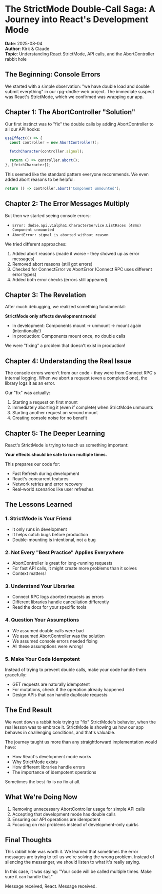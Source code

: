 # The StrictMode Double-Call Saga: A Journey into React's Development Mode

**Date**: 2025-08-04  
**Author**: Kirk & Claude  
**Topic**: Understanding React StrictMode, API calls, and the AbortController rabbit hole

## The Beginning: Console Errors

We started with a simple observation: "we have double load and double submit everything" in our rpg-dnd5e-web project. The immediate suspect was React's StrictMode, which we confirmed was wrapping our app.

## Chapter 1: The AbortController "Solution"

Our first instinct was to "fix" the double calls by adding AbortController to all our API hooks:

```typescript
useEffect(() => {
  const controller = new AbortController();

  fetchCharacter(controller.signal);

  return () => controller.abort();
}, [fetchCharacter]);
```

This seemed like the standard pattern everyone recommends. We even added abort reasons to be helpful:

```typescript
return () => controller.abort('Component unmounted');
```

## Chapter 2: The Error Messages Multiply

But then we started seeing console errors:

- `Error: dnd5e.api.v1alpha1.CharacterService.ListRaces (48ms) Component unmounted`
- `AbortError: signal is aborted without reason`

We tried different approaches:

1. Added abort reasons (made it worse - they showed up as error messages)
2. Removed abort reasons (still got errors)
3. Checked for ConnectError vs AbortError (Connect RPC uses different error types)
4. Added both error checks (errors still appeared)

## Chapter 3: The Revelation

After much debugging, we realized something fundamental:

**StrictMode only affects development mode!**

- In development: Components mount → unmount → mount again (intentionally!)
- In production: Components mount once, no double calls

We were "fixing" a problem that doesn't exist in production!

## Chapter 4: Understanding the Real Issue

The console errors weren't from our code - they were from Connect RPC's internal logging. When we abort a request (even a completed one), the library logs it as an error.

Our "fix" was actually:

1. Starting a request on first mount
2. Immediately aborting it (even if complete) when StrictMode unmounts
3. Starting another request on second mount
4. Creating console noise for no benefit

## Chapter 5: The Deeper Learning

React's StrictMode is trying to teach us something important:

**Your effects should be safe to run multiple times.**

This prepares our code for:

- Fast Refresh during development
- React's concurrent features
- Network retries and error recovery
- Real-world scenarios like user refreshes

## The Lessons Learned

### 1. StrictMode is Your Friend

- It only runs in development
- It helps catch bugs before production
- Double-mounting is intentional, not a bug

### 2. Not Every "Best Practice" Applies Everywhere

- AbortController is great for long-running requests
- For fast API calls, it might create more problems than it solves
- Context matters!

### 3. Understand Your Libraries

- Connect RPC logs aborted requests as errors
- Different libraries handle cancellation differently
- Read the docs for your specific tools

### 4. Question Your Assumptions

- We assumed double calls were bad
- We assumed AbortController was the solution
- We assumed console errors needed fixing
- All these assumptions were wrong!

### 5. Make Your Code Idempotent

Instead of trying to prevent double calls, make your code handle them gracefully:

- GET requests are naturally idempotent
- For mutations, check if the operation already happened
- Design APIs that can handle duplicate requests

## The End Result

We went down a rabbit hole trying to "fix" StrictMode's behavior, when the real lesson was to embrace it. StrictMode is showing us how our app behaves in challenging conditions, and that's valuable.

The journey taught us more than any straightforward implementation would have:

- How React's development mode works
- Why StrictMode exists
- How different libraries handle errors
- The importance of idempotent operations

Sometimes the best fix is no fix at all.

## What We're Doing Now

1. Removing unnecessary AbortController usage for simple API calls
2. Accepting that development mode has double calls
3. Ensuring our API operations are idempotent
4. Focusing on real problems instead of development-only quirks

## Final Thoughts

This rabbit hole was worth it. We learned that sometimes the error messages are trying to tell us we're solving the wrong problem. Instead of silencing the messenger, we should listen to what it's really saying.

In this case, it was saying: "Your code will be called multiple times. Make sure it can handle that."

Message received, React. Message received.
